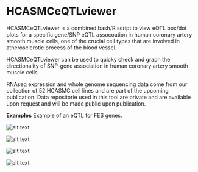 # HCASMCeQTLviewer

HCASMCeQTLviewer is a combined bash/R script to view eQTL box/dot plots for a specific gene/SNP eQTL assocoation in human coronary artery smooth muscle cells, one of the crucial cell types that are involved in atherosclerotic process of the blood vessel.

HCASMCeQTLviewer can be used to quicky check and graph the directionality of SNP-gene association in human coronary artery smooth muscle cells.

RNAseq expression and whole genome sequencing data come from our collection of 52 HCASMC cell lines and are part of the upcoming publication. Data repositorie used in this tool are private and are available upon request and will be made public upon publication.


**Examples**
Example of an eQTL for FES genes.

![alt text](https://github.com/milospjanic/HCASMCeQTLviewer/blob/master/rs2521501.png)

![alt text](https://github.com/milospjanic/HCASMCeQTLviewer/blob/master/rs273909.png)

![alt text](https://github.com/milospjanic/HCASMCeQTLviewer/blob/master/rs1537373.png)

![alt text](https://github.com/milospjanic/HCASMCeQTLviewer/blob/master/rs12190287.png)
